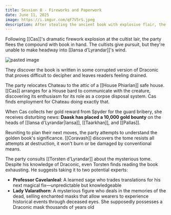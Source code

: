 ```yaml
---
title: Session 8 - Fireworks and Paperwork
date: June 11, 2025
image: https://i.imgur.com/qF7V5rS.jpeg
description: After stealing the ancient book with explosive flair, the party learns it can't be destroyed and they're now Daask's most wanted.
---
```


Following [[Cas]]'s dramatic firework explosion at the cultist lair, the party flees the compound with book in hand. The cultists give pursuit, but they're unable to make headway into [[Iansa d'Lyrandar]]'s wind.


![pasted image](https://i.imgur.com/qF7V5rS.jpeg)

They discover the book is written in some corrupted version of Draconic that proves difficult to decipher and leaves readers feeling drained.

The party relocates Chateau to the attic of a [[House Phiarlan]] safe house. [[Cas]] arranges for a House bard to communicate with the creature, discovering its enthusiasm for its role as a corpse disposal system. Cas finds employment for Chateau doing exactly that.

When Cas collects her gold reward from Spyder for the guard bribery, she receives disturbing news: **Daask has placed a 10,000 gold bounty** on the heads of [[Iansa d'Lyrandar|Iansa]], [[Taarkhan]], and [[Pallas]].

Reuniting to plan their next moves, the party attempts to understand the golden book's significance. [[Coravash]] discovers the tome resists all attempts at destruction, it won't burn or be damaged by conventional means.

The party consults [[Torsten d'Lyrandar]] about the mysterious tome. Despite his knowledge of Draconic, even Torsten finds reading the book exhausting. He suggests taking it to two potential experts:

* **Professor Cavelanleal**: A learned sage who trades translations for his next magical fix—unpredictable but knowledgeable
* **Lady Valarathorn**: A mysterious figure who deals in the memories of the dead, selling enchanted masks that allow wearers to experience historical events through deceased eyes. She supposedly possesses a Draconic mask thousands of years old